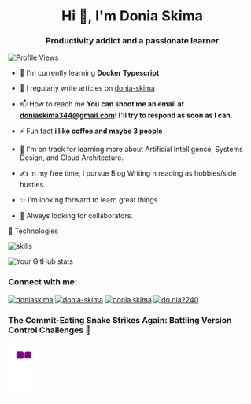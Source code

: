 <h1 align="center">Hi 👋, I'm Donia Skima</h1>
<h3 align="center">Productivity addict and a passionate learner</h3>

![Profile Views](https://komarev.com/ghpvc/?username=doniaskima&color=ff69b4)


- 🌱 I’m currently learning **Docker Typescript**

- 📝 I regularly write articles on [donia-skima](https://www.linkedin.com/in/donia-skima/)

- 📫 How to reach me **You can shoot me an email at doniaskima344@gmail.com! I'll try to respond as soon as I can.**

- ⚡ Fun fact **i like coffee and maybe 3 people**

- 🌱  I'm on track for learning more about Artificial Intelligence, Systems Design, and Cloud Architecture.

- ✍️  In my free time, I pursue Blog Writing n reading as hobbies/side hustles.

- ✨ I'm looking forward to learn great things.

- 🌱 Always looking for collaborators.

🔧 Technologies

![skills](https://skillicons.dev/icons?i=html,css,js,c,cpp,ts,react,redux,materialui,tailwind,nodejs,express,bash,git,vscode,bootstrap,mongodb,sass,nextjs&theme=dark&perline=15)

![Your GitHub stats](https://github-readme-stats.vercel.app/api?username=doniaskima&hide=contribs,prs)



<h3 align="left">Connect with me:</h3>
<p align="left">
<a href="https://twitter.com/doniaskima" target="blank"><img align="center" src="https://raw.githubusercontent.com/rahuldkjain/github-profile-readme-generator/master/src/images/icons/Social/twitter.svg" alt="doniaskima" height="30" width="40" /></a>
<a href="https://linkedin.com/in/donia-skima" target="blank"><img align="center" src="https://raw.githubusercontent.com/rahuldkjain/github-profile-readme-generator/master/src/images/icons/Social/linked-in-alt.svg" alt="donia-skima" height="30" width="40" /></a>
<a href="https://fb.com/donia skima" target="blank"><img align="center" src="https://raw.githubusercontent.com/rahuldkjain/github-profile-readme-generator/master/src/images/icons/Social/facebook.svg" alt="donia skima" height="30" width="40" /></a>
<a href="https://instagram.com/do.nia2240" target="blank"><img align="center" src="https://raw.githubusercontent.com/rahuldkjain/github-profile-readme-generator/master/src/images/icons/Social/instagram.svg" alt="do.nia2240" height="30" width="40" /></a>
</p>


<h3 align="left">The Commit-Eating Snake Strikes Again: Battling Version Control Challenges  🐍</h3>
<!---
doniaskima/doniaskima is a ✨ special ✨ repository because its `README.md` (this file) appears on your GitHub profile.
You can click the Preview link to take a look at your changes.
--->

![snake gif](https://github.com/doniaskima/doniaskima/blob/output/github-contribution-grid-snake.gif)
